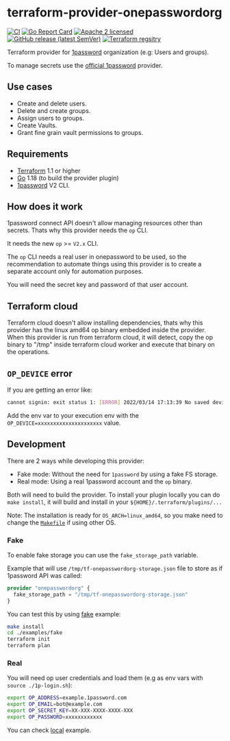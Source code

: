 
# terraform-provider-onepasswordorg

[![CI](https://github.com/slok/terraform-provider-onepasswordorg/actions/workflows/ci.yml/badge.svg?branch=main)](https://github.com/slok/terraform-provider-onepasswordorg/actions/workflows/ci.yml)
[![Go Report Card](https://goreportcard.com/badge/github.com/slok/terraform-provider-onepasswordorg)](https://goreportcard.com/report/github.com/slok/terraform-provider-onepasswordorg)
[![Apache 2 licensed](https://img.shields.io/badge/license-Apache2-blue.svg)](https://raw.githubusercontent.com/slok/terraform-provider-onepasswordorg/master/LICENSE)
[![GitHub release (latest SemVer)](https://img.shields.io/github/v/release/slok/terraform-provider-onepasswordorg)](https://github.com/slok/terraform-provider-onepasswordorg/releases/latest)
[![Terraform regsitry](https://img.shields.io/badge/Terraform-Registry-color=green?logo=Terraform&style=flat&color=7B42BC&logoColor=white)](https://registry.terraform.io/providers/slok/onepasswordorg/latest/docs)

Terraform provider for [1password](https://1password.com) organization (e.g: Users and groups).

To manage secrets use the [official 1password](https://registry.terraform.io/providers/1Password/onepassword) provider.

## Use cases

- Create and delete users.
- Delete and create groups.
- Assign users to groups.
- Create Vaults.
- Grant fine grain vault permissions to groups.

## Requirements

- [Terraform](https://www.terraform.io/downloads.html) 1.1 or higher
- [Go](https://golang.org/doc/install) 1.18 (to build the provider plugin)
- [1password](https://app-updates.agilebits.com/product_history/CLI2) V2 CLI.

## How does it work

1password connect API doesn't allow managing resources other than secrets. Thats why this provider needs the `op` CLI.

It needs the new `op` >= `V2.x` CLI.

The `op` CLI needs a real user in onepassword to be used, so the recommendation to automate things using this provider
is to create a separate account only for automation purposes.

You will need the secret key and password of that user account.

## Terraform cloud

Terraform cloud doesn't allow installing dependencies, thats why this provider has the linux amd64 op binary embedded inside
the provider. When this provider is run from terraform cloud, it will detect, copy the op binary to "/tmp" inside terraform
cloud worker and execute that binary on the operations.

## `OP_DEVICE` error

If you are getting an error like:

```bash
cannot signin: exit status 1: [ERROR] 2022/03/14 17:13:39 No saved device ID. Set the OP_DEVICE environment variable and try again: `export OP_DEVICE=xxxxxxxxxxxxxxxxxxxxx`
```

Add the env var to your execution env with the `OP_DEVICE=xxxxxxxxxxxxxxxxxxxxx` value.

## Development

There are 2 ways while developing this provider: 

- Fake mode: Without the need for `1password` by using a fake FS storage.
- Real mode: Using a real 1password account and the `op` binary.

Both will need to build the provider. To install your plugin locally you can do `make install`, it will build and install in your `${HOME}/.terraform/plugins/...`

Note: The installation is ready for `OS_ARCH=linux_amd64`, so you make need to change the [`Makefile`](./Makefile) if using other OS.

### Fake

To enable fake storage you can use the `fake_storage_path` variable.

Example that will use `/tmp/tf-onepasswordorg-storage.json` file to store as if 1password API was called:

```terraform
provider "onepasswordorg" {
  fake_storage_path = "/tmp/tf-onepasswordorg-storage.json"
}
```

You can test this by using [fake](./examples/example) example:

```bash
make install
cd ./examples/fake
terraform init
terraform plan
```

### Real

You will need op user credentials and load them (e.g as env vars with `source ./1p-login.sh`):

```bash
export OP_ADDRESS=example.1password.com
export OP_EMAIL=bot@example.com
export OP_SECRET_KEY=XX-XXX-XXXX-XXXX-XXX
export OP_PASSWORD=xxxxxxxxxxxx
```

You can check [local](./examples/local) example.
